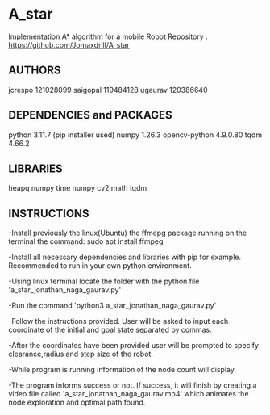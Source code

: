
# A_star
Implementation A* algorithm for a mobile Robot
Repository : https://github.com/Jomaxdrill/A_star

## AUTHORS
jcrespo 121028099
saigopal 119484128
ugaurav 120386640

## DEPENDENCIES and PACKAGES
python 3.11.7
(pip installer used)
numpy 1.26.3
opencv-python 4.9.0.80
tqdm 4.66.2

## LIBRARIES
 heapq
 numpy
 time
 numpy
 cv2
 math
 tqdm

## INSTRUCTIONS

-Install previously the linux(Ubuntu) the ffmepg package running on the terminal the command:
	sudo apt install ffmpeg

-Install all necessary dependencies and libraries with pip for example. Recommended to run in your own python environment.

-Using linux terminal locate the folder with the python file 'a_star_jonathan_naga_gaurav.py'


-Run the command 'python3 a_star_jonathan_naga_gaurav.py'

-Follow the instructions provided. User will be asked to input each coordinate of the initial and goal state separated by commas.

-After the coordinates have been provided user will be prompted to specify clearance,radius and step size of the robot.

-While program is running information of the node count will display

-The program informs success or not. If success, it will finish by creating a video file called 'a_star_jonathan_naga_gaurav.mp4' which animates the node exploration and optimal path found.
